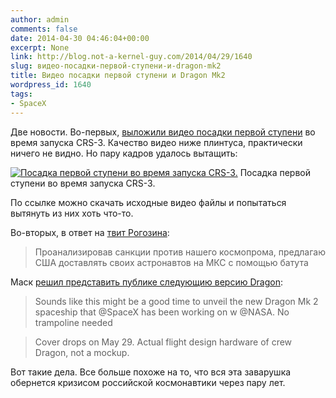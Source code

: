 ```yaml
---
author: admin
comments: false
date: 2014-04-30 04:46:04+00:00
excerpt: None
link: http://blog.not-a-kernel-guy.com/2014/04/29/1640
slug: видео-посадки-первой-ступени-и-dragon-mk2
title: Видео посадки первой ступени и Dragon Mk2
wordpress_id: 1640
tags:
- SpaceX
---
```


Две новости. Во-первых, [выложили видео посадки первой ступени](http://www.spacex.com/news/2014/04/29/first-stage-landing-video) во время запуска CRS-3. Качество видео ниже плинтуса, практически ничего не видно. Но пару кадров удалось вытащить:

[![Посадка первой ступени во время запуска CRS-3. ](http://blog.not-a-kernel-guy.com/wp-content/uploads/2014/04/csr3_landing.jpg)](http://blog.not-a-kernel-guy.com/wp-content/uploads/2014/04/csr3_landing.jpg) Посадка первой ступени во время запуска CRS-3. 

По ссылке можно скачать исходные видео файлы и попытаться вытянуть из них хоть что-то.

Во-вторых, в ответ на [твит Рогозина](https://twitter.com/Rogozin/status/461137034292527104):

> Проанализировав санкции против нашего космопрома, предлагаю США доставлять своих астронавтов на МКС с помощью батута

Маск [решил представить публике следующию версию Dragon](https://twitter.com/elonmusk/status/461279062837968897):

> Sounds like this might be a good time to unveil the new Dragon Mk 2 spaceship that @SpaceX has been working on w @NASA. No trampoline needed

> Cover drops on May 29. Actual flight design hardware of crew Dragon, not a mockup.

Вот такие дела. Все больше похоже на то, что вся эта заварушка обернется кризисом российской космонавтики через пару лет.

